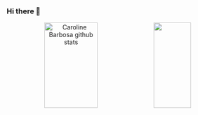 ### Hi there 👋

<!--
**Ariel-Alejandr0/Ariel-Alejandr0** is a ✨ _special_ ✨ repository because its `README.md` (this file) appears on your GitHub profile.

Here are some ideas to get you started:

- 🔭 I’m currently working on ...
- 🌱 I’m currently learning ...
- 👯 I’m looking to collaborate on ...
- 🤔 I’m looking for help with ...
- 💬 Ask me about ...
- 📫 How to reach me: ...
- 😄 Pronouns: ...
- ⚡ Fun fact: ...
-->
<div align="center">  
  <img width="49%" height="195px" src="https://github-readme-stats.vercel.app/api?username=Ariel-Alejandr0&show_icons=true&count_private=true&hide_border=true&title_color=cd853f&icon_color=c0c0c0&text_color=c0c0c0&bg_color=0E2848E6" alt="Caroline Barbosa github stats" /> 
  <img width="41%" height="195px" src="https://github-readme-stats.vercel.app/api/top-langs/?username=Ariel-Alejandr0&layout=compact&hide_border=true&title_color=cd853f&text_color=c0c0c0&bg_color=0E2848E6" />
</div>
